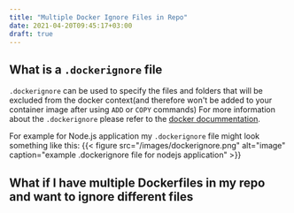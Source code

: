 ```yaml
---
title: "Multiple Docker Ignore Files in Repo"
date: 2021-04-20T09:45:17+03:00
draft: true
---
```


## What is a `.dockerignore` file

`.dockerignore` can be used to specify the files and folders that will be excluded from the docker context(and therefore won\'t be added to your container image after using `ADD` or `COPY` commands) For more information about the `.dockerignore` please refer to the [docker docummentation](https://docs.docker.com/engine/reference/builder/#dockerignore-file).


For example for Node.js application my `.dockerignore` file might look something like this:
{{< figure src="/images/dockerignore.png" alt="image" caption="example .dockerignore file for nodejs application" >}}

## What if I have multiple Dockerfiles in my repo and want to ignore different files

